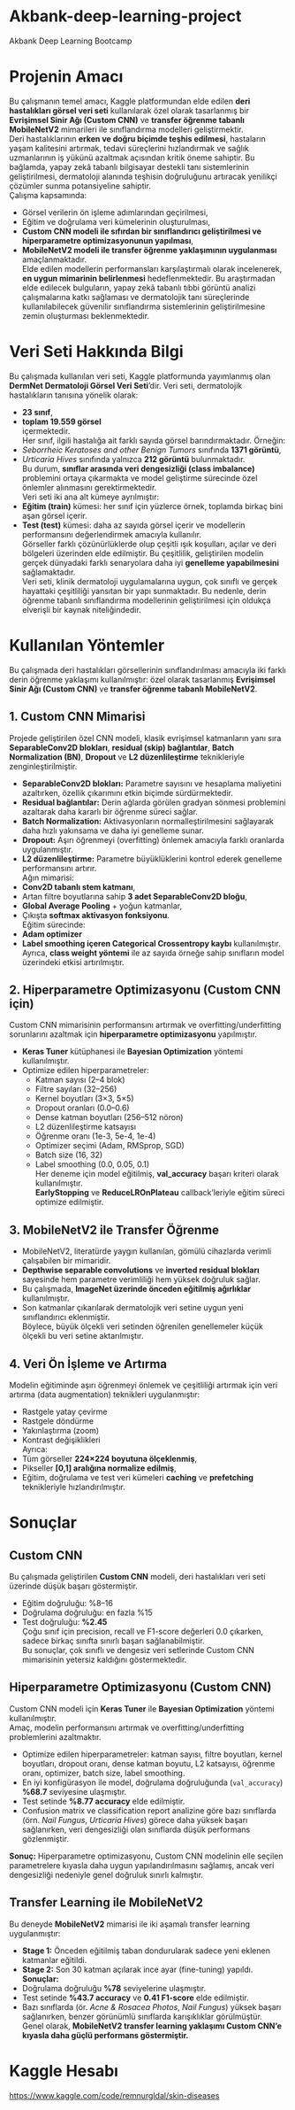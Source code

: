 # Akbank-deep-learning-project
Akbank Deep Learning Bootcamp
# Projenin Amacı  
Bu çalışmanın temel amacı, Kaggle platformundan elde edilen **deri hastalıkları görsel veri seti** kullanılarak özel olarak tasarlanmış bir **Evrişimsel Sinir Ağı (Custom CNN)** ve **transfer öğrenme tabanlı MobileNetV2** mimarileri ile sınıflandırma modelleri geliştirmektir.  
Deri hastalıklarının **erken ve doğru biçimde teşhis edilmesi**, hastaların yaşam kalitesini artırmak, tedavi süreçlerini hızlandırmak ve sağlık uzmanlarının iş yükünü azaltmak açısından kritik öneme sahiptir. Bu bağlamda, yapay zekâ tabanlı bilgisayar destekli tanı sistemlerinin geliştirilmesi, dermatoloji alanında teşhisin doğruluğunu artıracak yenilikçi çözümler sunma potansiyeline sahiptir.  
Çalışma kapsamında:  
- Görsel verilerin ön işleme adımlarından geçirilmesi,  
- Eğitim ve doğrulama veri kümelerinin oluşturulması,  
- **Custom CNN modeli ile sıfırdan bir sınıflandırıcı geliştirilmesi ve hiperparametre optimizasyonunun yapılması**,  
- **MobileNetV2 modeli ile transfer öğrenme yaklaşımının uygulanması**  
amaçlanmaktadır.  
Elde edilen modellerin performansları karşılaştırmalı olarak incelenerek, **en uygun mimarinin belirlenmesi** hedeflenmektedir. Bu araştırmadan elde edilecek bulguların, yapay zekâ tabanlı tıbbi görüntü analizi çalışmalarına katkı sağlaması ve dermatolojik tanı süreçlerinde kullanılabilecek güvenilir sınıflandırma sistemlerinin geliştirilmesine zemin oluşturması beklenmektedir.

# Veri Seti Hakkında Bilgi  
Bu çalışmada kullanılan veri seti, Kaggle platformunda yayımlanmış olan **DermNet Dermatoloji Görsel Veri Seti**’dir. Veri seti, dermatolojik hastalıkların tanısına yönelik olarak:  
- **23 sınıf**,  
- **toplam 19.559 görsel**  
içermektedir.  
Her sınıf, ilgili hastalığa ait farklı sayıda görsel barındırmaktadır. Örneğin:  
- *Seborrheic Keratoses and other Benign Tumors* sınıfında **1371 görüntü**,  
- *Urticaria Hives* sınıfında yalnızca **212 görüntü** bulunmaktadır.  
Bu durum, **sınıflar arasında veri dengesizliği (class imbalance)** problemini ortaya çıkarmakta ve model geliştirme sürecinde özel önlemler alınmasını gerektirmektedir.  
Veri seti iki ana alt kümeye ayrılmıştır:  
- **Eğitim (train)** kümesi: her sınıf için yüzlerce örnek, toplamda birkaç bini aşan görsel içerir.  
- **Test (test)** kümesi: daha az sayıda görsel içerir ve modellerin performansını değerlendirmek amacıyla kullanılır.  
Görseller farklı çözünürlüklerde olup çeşitli ışık koşulları, açılar ve deri bölgeleri üzerinden elde edilmiştir. Bu çeşitlilik, geliştirilen modelin gerçek dünyadaki farklı senaryolara daha iyi **genelleme yapabilmesini** sağlamaktadır.  
Veri seti, klinik dermatoloji uygulamalarına uygun, çok sınıflı ve gerçek hayattaki çeşitliliği yansıtan bir yapı sunmaktadır. Bu nedenle, derin öğrenme tabanlı sınıflandırma modellerinin geliştirilmesi için oldukça elverişli bir kaynak niteliğindedir.

# Kullanılan Yöntemler  
Bu çalışmada deri hastalıkları görsellerinin sınıflandırılması amacıyla iki farklı derin öğrenme yaklaşımı kullanılmıştır: özel olarak tasarlanmış **Evrişimsel Sinir Ağı (Custom CNN)** ve **transfer öğrenme tabanlı MobileNetV2**.  
## 1. Custom CNN Mimarisi  
Projede geliştirilen özel CNN modeli, klasik evrişimsel katmanların yanı sıra **SeparableConv2D blokları**, **residual (skip) bağlantılar**, **Batch Normalization (BN)**, **Dropout** ve **L2 düzenlileştirme** teknikleriyle zenginleştirilmiştir.  
- **SeparableConv2D blokları:** Parametre sayısını ve hesaplama maliyetini azaltırken, özellik çıkarımını etkin biçimde sürdürmektedir.  
- **Residual bağlantılar:** Derin ağlarda görülen gradyan sönmesi problemini azaltarak daha kararlı bir öğrenme süreci sağlar.  
- **Batch Normalization:** Aktivasyonların normalleştirilmesini sağlayarak daha hızlı yakınsama ve daha iyi genelleme sunar.  
- **Dropout:** Aşırı öğrenmeyi (overfitting) önlemek amacıyla farklı oranlarda uygulanmıştır.  
- **L2 düzenlileştirme:** Parametre büyüklüklerini kontrol ederek genelleme performansını artırır.  
Ağın mimarisi:  
- **Conv2D tabanlı stem katmanı**,  
- Artan filtre boyutlarına sahip **3 adet SeparableConv2D bloğu**,  
- **Global Average Pooling** + yoğun katmanlar,  
- Çıkışta **softmax aktivasyon fonksiyonu**.  
Eğitim sürecinde:  
- **Adam optimizer**  
- **Label smoothing içeren Categorical Crossentropy kaybı** kullanılmıştır.  
Ayrıca, **class weight yöntemi** ile az sayıda örneğe sahip sınıfların model üzerindeki etkisi artırılmıştır.

## 2. Hiperparametre Optimizasyonu (Custom CNN için)  
Custom CNN mimarisinin performansını artırmak ve overfitting/underfitting sorunlarını azaltmak için **hiperparametre optimizasyonu** yapılmıştır.  
- **Keras Tuner** kütüphanesi ile **Bayesian Optimization** yöntemi kullanılmıştır.  
- Optimize edilen hiperparametreler:  
  - Katman sayısı (2–4 blok)  
  - Filtre sayıları (32–256)  
  - Kernel boyutları (3×3, 5×5)  
  - Dropout oranları (0.0–0.6)  
  - Dense katman boyutları (256–512 nöron)  
  - L2 düzenlileştirme katsayısı  
  - Öğrenme oranı (1e-3, 5e-4, 1e-4)  
  - Optimizer seçimi (Adam, RMSprop, SGD)  
  - Batch size (16, 32)  
  - Label smoothing (0.0, 0.05, 0.1)  
Her deneme için model eğitilmiş, **val_accuracy** başarı kriteri olarak kullanılmıştır.  
**EarlyStopping** ve **ReduceLROnPlateau** callback’leriyle eğitim süreci optimize edilmiştir.

## 3. MobileNetV2 ile Transfer Öğrenme  
- MobileNetV2, literatürde yaygın kullanılan, gömülü cihazlarda verimli çalışabilen bir mimaridir.  
- **Depthwise separable convolutions** ve **inverted residual blokları** sayesinde hem parametre verimliliği hem yüksek doğruluk sağlar.  
- Bu çalışmada, **ImageNet üzerinde önceden eğitilmiş ağırlıklar** kullanılmıştır.  
- Son katmanlar çıkarılarak dermatolojik veri setine uygun yeni sınıflandırıcı eklenmiştir.  
Böylece, büyük ölçekli veri setinden öğrenilen genellemeler küçük ölçekli bu veri setine aktarılmıştır.  

## 4. Veri Ön İşleme ve Artırma  
Modelin eğitiminde aşırı öğrenmeyi önlemek ve çeşitliliği artırmak için veri artırma (data augmentation) teknikleri uygulanmıştır:  
- Rastgele yatay çevirme  
- Rastgele döndürme  
- Yakınlaştırma (zoom)  
- Kontrast değişiklikleri  
Ayrıca:  
- Tüm görseller **224×224 boyutuna ölçeklenmiş**,  
- Pikseller **[0,1] aralığına normalize edilmiş**,  
- Eğitim, doğrulama ve test veri kümeleri **caching** ve **prefetching** teknikleriyle hızlandırılmıştır.


# Sonuçlar

## Custom CNN
Bu çalışmada geliştirilen **Custom CNN** modeli, deri hastalıkları veri seti üzerinde düşük başarı göstermiştir.  
- Eğitim doğruluğu: %8–16  
- Doğrulama doğruluğu: en fazla %15  
- Test doğruluğu: **%2.45**  
Çoğu sınıf için precision, recall ve F1-score değerleri 0.0 çıkarken, sadece birkaç sınıfta sınırlı başarı sağlanabilmiştir.  
Bu sonuçlar, çok sınıflı ve dengesiz veri setlerinde Custom CNN mimarisinin yetersiz kaldığını göstermektedir.  

## Hiperparametre Optimizasyonu (Custom CNN)
Custom CNN modeli için **Keras Tuner** ile **Bayesian Optimization** yöntemi kullanılmıştır.  
Amaç, modelin performansını artırmak ve overfitting/underfitting problemlerini azaltmaktır.  

- Optimize edilen hiperparametreler: katman sayısı, filtre boyutları, kernel boyutları, dropout oranı, dense katman boyutu, L2 katsayısı, öğrenme oranı, optimizer, batch size, label smoothing.  
- En iyi konfigürasyon ile model, doğrulama doğruluğunda (`val_accuracy`) **%68.7** seviyesine ulaşmıştır.  
- Test setinde **%8.77 accuracy** elde edilmiştir.  
- Confusion matrix ve classification report analizine göre bazı sınıflarda (örn. *Nail Fungus*, *Urticaria Hives*) görece daha yüksek başarı sağlanırken, veri dengesizliği olan sınıflarda düşük performans gözlenmiştir.  

**Sonuç:** Hiperparametre optimizasyonu, Custom CNN modelinin elle seçilen parametrelere kıyasla daha uygun yapılandırılmasını sağlamış, ancak veri dengesizliği nedeniyle genel doğruluk sınırlı kalmıştır.

## Transfer Learning ile MobileNetV2 
Bu deneyde **MobileNetV2** mimarisi ile iki aşamalı transfer learning uygulanmıştır:  
- **Stage 1:** Önceden eğitilmiş taban dondurularak sadece yeni eklenen katmanlar eğitildi.  
- **Stage 2:** Son 30 katman açılarak ince ayar (fine-tuning) yapıldı.  
**Sonuçlar:**  
- Doğrulama doğruluğu **%78** seviyelerine ulaşmıştır.  
- Test setinde **%43.7 accuracy** ve **0.41 F1-score** elde edilmiştir.  
- Bazı sınıflarda (ör. *Acne & Rosacea Photos*, *Nail Fungus*) yüksek başarı sağlanırken, benzer görünümlü sınıflarda karışıklıklar görülmüştür.  
Genel olarak, **MobileNetV2 transfer learning yaklaşımı Custom CNN’e kıyasla daha güçlü performans göstermiştir.**

# Kaggle Hesabı
 https://www.kaggle.com/code/remnurgldal/skin-diseases

